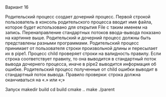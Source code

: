 Вариант 16

Родительский процесс создает дочерний процесс. Первой строкой пользователь в консоль 
родительского процесса вводит имя файла, которое будет использовано для открытия File с таким 
именем на запись. Перенаправление стандартных потоков ввода-вывода показано на картинке 
выше. Родительский и дочерний процесс должны быть представлены разными программами. 
Родительский процесс принимает от пользователя строки произвольной длины и пересылает их в 
pipe1. Процесс child проверяет строки на валидность правилу. Если строка соответствует правилу, 
то она выводится в стандартный поток вывода дочернего процесса, иначе в pipe2 выводится 
информация об ошибке. Родительский процесс полученные от child ошибки выводит в 
стандартный поток вывода.
Правило проверки: строка должна оканчиваться на «.» или «;»


Запуск
makedir build
cd build
cmake ..
make
./parent

